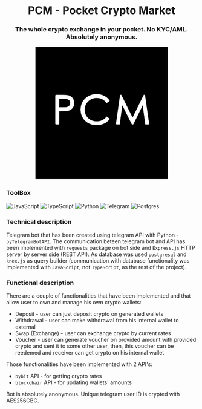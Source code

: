 <h1 align="center">
    PCM - Pocket Crypto Market
</h1>

<h3 align="center">
    The whole crypto exchange in your pocket. No KYC/AML. Absolutely anonymous.
</h3>

<p align="center">
    <img src="./logo.png" width="350" hight="350" />
</p>

### ToolBox
![JavaScript](https://img.shields.io/badge/javascript-%23323330.svg?style=for-the-badge&logo=javascript&logoColor=%23F7DF1E)
![TypeScript](https://img.shields.io/badge/typescript-%23007ACC.svg?style=for-the-badge&logo=typescript&logoColor=white)
![Python](https://img.shields.io/badge/python-3670A0?style=for-the-badge&logo=python&logoColor=ffdd54)
![Telegram](https://img.shields.io/badge/Telegram-2CA5E0?style=for-the-badge&logo=telegram&logoColor=white)
![Postgres](https://img.shields.io/badge/postgres-%23316192.svg?style=for-the-badge&logo=postgresql&logoColor=white)

### Technical description

Telegram bot that has been created using telegram API with Python - `pyTelegramBotAPI`. The communication beteen telegram bot and API has been implemented with `requests` package on bot side and `Express.js` HTTP server by server side (REST API). As database was used `postgresql` and `knex.js` as query builder (communication with database functionality was implemented with `JavaScript`, not `TypeScript`, as the rest of the project). 

### Functional description

There are a couple of functionalities that have been implemented and that allow user to own and manage his own crypto wallets:

- Deposit - user can just deposit crypto on generated wallets
- Withdrawal - user can make withdrawal from his internal wallet to external
- Swap (Exchange) - user can exchange crypto by current rates
- Voucher - user can generate voucher on provided amount with provided crypto and sent it to some other user, then, this voucher can be reedemed and receiver can get crypto on his internal wallet

Those functionalities have been implemented with 2 API's:
- `bybit` API - for getting crypto rates
- `blockchair` API - for updating wallets' amounts

Bot is absolutely anonymous. Unique telegram user ID is crypted with AES256CBC.
